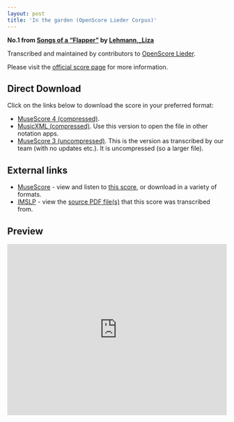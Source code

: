 ```yaml
---
layout: post
title: 'In the garden (OpenScore Lieder Corpus)'
---
```


__No.1 from [Songs of a “Flapper”](https://fourscoreandmore.org/openscore/lieder/Lehmann%2C_Liza/Songs_of_a_%E2%80%9CFlapper%E2%80%9D/) by [Lehmann,_Liza](https://fourscoreandmore.org/openscore/lieder/Lehmann%2C_Liza)__

Transcribed and maintained by contributors to [OpenScore Lieder].

Please visit the [official score page] for more information.

[official score page]: https://musescore.com/openscore-lieder-corpus/scores/6751462
[OpenScore Lieder]: https://musescore.com/openscore-lieder-corpus

## Direct Download

Click on the links below to download the score in your preferred format:
- [MuseScore 4 (compressed)](https://fourscoreandmore.org/openscore/lieder/Lehmann%2C_Liza/Songs_of_a_%E2%80%9CFlapper%E2%80%9D/1_In_the_garden.mscz).
- [MusicXML (compressed)](https://fourscoreandmore.org/openscore/lieder/Lehmann%2C_Liza/Songs_of_a_%E2%80%9CFlapper%E2%80%9D/1_In_the_garden.mxl). Use this version to open the file in other notation apps.
- [MuseScore 3 (uncompressed)](https://raw.githubusercontent.com/OpenScore/Lieder/refs/heads/main/scores/Lehmann%2C_Liza/Songs_of_a_%E2%80%9CFlapper%E2%80%9D/1_In_the_garden/lc6751462.mscx). This is the version as transcribed by our team (with no updates etc.). It is uncompressed (so a larger file).

## External links

- [MuseScore] - view and listen to [this score][MuseScore], or download in a variety of formats.
- [IMSLP] - view the [source PDF file(s)][IMSLP] that this score was transcribed from.

[MuseScore]: https://musescore.com/score/6751462
[IMSLP]: https://imslp.org/wiki/Special:ReverseLookup/627144

## Preview

<iframe width="100%" height="394" src="https://musescore.com/openscore-lieder-corpus/scores/6751462/embed" frameborder="0" allowfullscreen allow="autoplay; fullscreen"></iframe>

